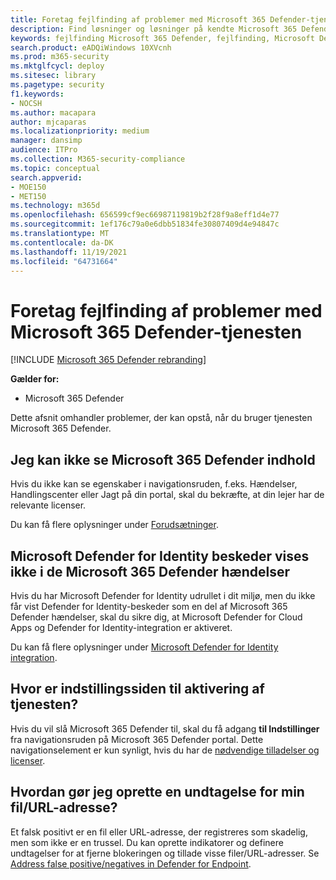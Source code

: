 ```yaml
---
title: Foretag fejlfinding af problemer med Microsoft 365 Defender-tjenesten
description: Find løsninger og løsninger på kendte Microsoft 365 Defender problemer
keywords: fejlfinding Microsoft 365 Defender, fejlfinding, Microsoft Defender for Identity, problemer, tilføjelsesprogram, indstillingsside
search.product: eADQiWindows 10XVcnh
ms.prod: m365-security
ms.mktglfcycl: deploy
ms.sitesec: library
ms.pagetype: security
f1.keywords:
- NOCSH
ms.author: macapara
author: mjcaparas
ms.localizationpriority: medium
manager: dansimp
audience: ITPro
ms.collection: M365-security-compliance
ms.topic: conceptual
search.appverid:
- MOE150
- MET150
ms.technology: m365d
ms.openlocfilehash: 656599cf9ec66987119819b2f28f9a8eff1d4e77
ms.sourcegitcommit: 1ef176c79a0e6dbb51834fe30807409d4e94847c
ms.translationtype: MT
ms.contentlocale: da-DK
ms.lasthandoff: 11/19/2021
ms.locfileid: "64731664"
---
```

# <a name="troubleshoot-microsoft-365-defender-service-issues"></a>Foretag fejlfinding af problemer med Microsoft 365 Defender-tjenesten

[!INCLUDE [Microsoft 365 Defender rebranding](../includes/microsoft-defender.md)]


**Gælder for:**
- Microsoft 365 Defender

Dette afsnit omhandler problemer, der kan opstå, når du bruger tjenesten Microsoft 365 Defender.

## <a name="i-dont-see-microsoft-365-defender-content"></a>Jeg kan ikke se Microsoft 365 Defender indhold

Hvis du ikke kan se egenskaber i navigationsruden, f.eks. Hændelser, Handlingscenter eller Jagt på din portal, skal du bekræfte, at din lejer har de relevante licenser.

Du kan få flere oplysninger under [Forudsætninger](prerequisites.md).

## <a name="microsoft-defender-for-identity-alerts-are-not-showing-up-in-the-microsoft-365-defender-incidents"></a>Microsoft Defender for Identity beskeder vises ikke i de Microsoft 365 Defender hændelser

Hvis du har Microsoft Defender for Identity udrullet i dit miljø, men du ikke får vist Defender for Identity-beskeder som en del af Microsoft 365 Defender hændelser, skal du sikre dig, at Microsoft Defender for Cloud Apps  og Defender for Identity-integration er aktiveret.

Du kan få flere oplysninger under [Microsoft Defender for Identity integration](/cloud-app-security/mdi-integration).

## <a name="where-is-the-settings-page-for-turning-on-the-service"></a>Hvor er indstillingssiden til aktivering af tjenesten?

Hvis du vil slå Microsoft 365 Defender til, skal du få adgang **til Indstillinger** fra navigationsruden på Microsoft 365 Defender portal. Dette navigationselement er kun synligt, hvis du har de [nødvendige tilladelser og licenser](m365d-enable.md#check-license-eligibility-and-required-permissions).

## <a name="how-do-i-create-an-exception-for-my-fileurl"></a>Hvordan gør jeg oprette en undtagelse for min fil/URL-adresse?

Et falsk positivt er en fil eller URL-adresse, der registreres som skadelig, men som ikke er en trussel. Du kan oprette indikatorer og definere undtagelser for at fjerne blokeringen og tillade visse filer/URL-adresser. Se [Address false positive/negatives in Defender for Endpoint](/microsoft-365/security/defender-endpoint/defender-endpoint-false-positives-negatives).

